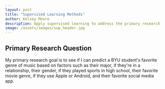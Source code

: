 ```yaml
---
layout: post
title: "Supervised Learning Methods"
author: Kelsey Moore
description: Apply supervised learning to address the primary research question
image: /assets/images/sup_header.jpg
---
```


## Primary Research Question

My primary research goal is to see if I can predict a BYU student's favorite genre of music based on factors such as their major, if they're in a relationship, their gender, if they played sports in high school, their favorite movie genre, if they use Apple or Android, and their favorite social media app.

